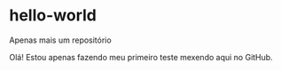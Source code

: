# hello-world
Apenas mais um repositório


Olá! Estou apenas fazendo meu primeiro teste mexendo aqui no GitHub. 
